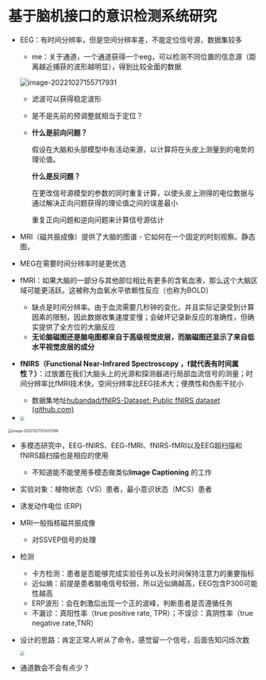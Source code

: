 # 基于脑机接口的意识检测系统研究

* EEG：有时间分辨率，但是空间分辨率差，不能定位信号源，数据集较多

  * me：关于通道，一个通道获得一个eeg，可以检测不同位置的信息源（距离越近捕获的波形越明显），得到比较全面的数据

  ![image-20221027155717931](C:\Users\杨蔚\AppData\Roaming\Typora\typora-user-images\image-20221027155717931.png)

  * 滤波可以获得稳定波形

  * 是不是先前的预调整就相当于定位？

  * **什么是前向问题？**

    假设在大脑和头部模型中有活动来源，以计算将在头皮上测量到的电势的理论值。

    **什么是反问题？**

    在更改信号源模型的参数的同时重复计算，以使头皮上测得的电位数据与通过解决正向问题获得的理论值之间的误差最小

    重复正向问题和逆向问题来计算信号源估计

* MRI（磁共振成像）提供了大脑的图谱 - 它如何在一个固定的时刻观察。静态图，

* MEG在需要时间分辨率时是更优选

* fMRI：如果大脑的一部分与其他部位相比有更多的含氧血液，那么这个大脑区域可能更活跃。这被称为血氧水平依赖性反应（也称为BOLD）
  * 缺点是时间分辨率。由于血流需要几秒钟的变化，并且实际记录受到计算因素的限制，因此数据收集速度变慢；会破坏记录新反应的准确性，但确实提供了全方位的大脑反应
  * **无论脑磁图还是脑电图都来自于高级视觉皮层，而脑磁图还显示了来自低水平视觉皮层的成分**
* **fNIRS（Functional Near-Infrared Spectroscopy ，f就代表有时间属性？）**：过放置在我们大脑头上的光源和探测器进行局部血流信号的测量；时间分辨率比fMRI技术快，空间分辨率比EEG技术大；便携性和伪影干扰小
  * 数据集地址[hubandad/fNIRS-Dataset: Public fNIRS dataset (github.com)](https://github.com/hubandad/fNIRS-Dataset)
* <img src="https://mdgraph-1301162508.cos.ap-shanghai.myqcloud.com/2022/20221027153111.png" style="zoom:50%;" />

<img src="C:\Users\杨蔚\AppData\Roaming\Typora\typora-user-images\image-20221027153037088.png" alt="image-20221027153037088" style="zoom:50%;" />

* 多模态研究中，EEG-fNIRS、EEG-fMRI、fNIRS-fMRI以及EEG超扫描和fNIRS超扫描也是相应的使用
  * 不知道能不能使用多模态做类似**Image Captioning** 的工作



* 实验对象：植物状态（VS）患者，最小意识状态（MCS）患者

* 诱发动作电位 (ERP)

* MRI一般指核磁共振成像

  * 对SSVEP信号的处理

* 检测

  * 卡方检测：患者是否能够完成实验任务以及长时间保持注意力的重要指标
  * 近似熵：前提是患者脑电信号较弱，所以近似熵越高，EEG包含P300可能性越高
  * ERP波形：会在刺激后出现一个正的波峰，判断患者是否遵循任务
  * 不漏诊：真阳性率（true positive rate, TPR）；不误诊：真阴性率（true negative rate,TNR）

* 设计的思路：肯定正常人听从了命令，感觉留一个信号，后面告知闪烁次数

  <img src="https://mdgraph-1301162508.cos.ap-shanghai.myqcloud.com/2022/20221026204617.png" style="zoom:50%;" />

* 通道数会不会有点少？